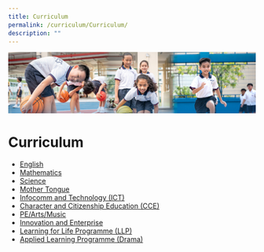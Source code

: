 ```yaml
---
title: Curriculum
permalink: /curriculum/Curriculum/
description: ""
---
```

![](/images/Our%20Learning%20Experiences.jpg)

Curriculum
==========

*   [English](/curriculum/English/)
*   [Mathematics](/curriculum/Mathematics/)
*   [Science](/curriculum/Science/)
*   [Mother Tongue](/curriculum/Mother-Tongue/Mother-Tongue/)
*   [Infocomm and Technology (ICT)](/curriculum/Infocomm-and-Technology-ICT/)
*   [Character and Citizenship Education (CCE)](/curriculum/CCE/Character-and-Citizenship-Education-CCE/)
*   [PE/Arts/Music](/curriculum/PE-Arts-Music/Physical-Education/)
*   [Innovation and Enterprise](/curriculum/Innovation-and-Enterprise/)
*   [Learning for Life Programme (LLP)](/curriculum/Learning-for-Life-Programme/)
*   [Applied Learning Programme (Drama)](/curriculum/Applied-Learning-Programme-Drama/)